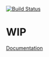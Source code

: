 [![Build Status](https://travis-ci.org/cannap/paymill-nodejs.svg?branch=master)](https://travis-ci.org/cannap/paymill-nodejs)

# WIP

[Documentation](https://cannap.github.io/paymill-nodejs/)
